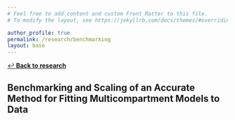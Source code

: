```yaml
---
# Feel free to add content and custom Front Matter to this file.
# To modify the layout, see https://jekyllrb.com/docs/themes/#overriding-theme-defaults

author_profile: true
permalink: /research/benchmarking
layout: base
---
```


 
  [:leftwards_arrow_with_hook:  **Back to research**](../research)



## Benchmarking and Scaling of an Accurate Method for Fitting Multicompartment Models to Data
  <object data="../assets/images/benchmarking_draft.pdf" width="1000" height="1000" type='application/pdf'></object>
